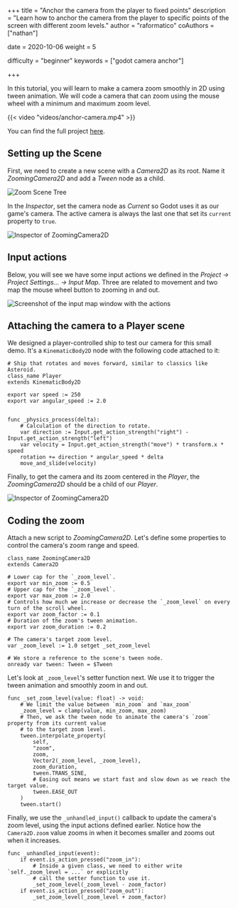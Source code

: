 +++
title = "Anchor the camera from the player to fixed points"
description = "Learn how to anchor the camera from the player to specific points of the screen with different zoom levels."
author = "raformatico"
coAuthors = ["nathan"]

date = 2020-10-06
weight = 5

difficulty = "beginner"
keywords = ["godot camera anchor"]

+++

In this tutorial, you will learn to make a camera zoom smoothly in 2D using tween animation. We will code a camera that can zoom using the mouse wheel with a minimum and maximum zoom level.

{{< video "videos/anchor-camera.mp4" >}}

You can find the full project [here](https://github.com/GDQuest/godot-mini-tuts-demos/tree/master/2d/anchor-camera).

## Setting up the Scene

First, we need to create a new scene with a _Camera2D_ as its root. Name it _ZoomingCamera2D_ and add a _Tween_ node as a child.

![Zoom Scene Tree](images/camera_scene.png)

In the _Inspector_, set the camera node as _Current_ so Godot uses it as our game's camera. The active camera is always the last one that set its `current` property to `true`.

![Inspector of ZoomingCamera2D](images/camera_inspector.png)

## Input actions

Below, you will see we have some input actions we defined in the _Project -> Project Settings... -> Input Map_. Three are related to movement and two map the mouse wheel button to zooming in and out.

![Screenshot of the input map window with the actions](images/input_map.png)

## Attaching the camera to a Player scene

We designed a player-controlled ship to test our camera for this small demo. It's a `KinematicBody2D` node with the following code attached to it:

```gdscript
# Ship that rotates and moves forward, similar to classics like Asteroid.
class_name Player
extends KinematicBody2D

export var speed := 250
export var angular_speed := 2.0


func _physics_process(delta):
	# Calculation of the direction to rotate.
	var direction := Input.get_action_strength("right") - Input.get_action_strength("left")
	var velocity = Input.get_action_strength("move") * transform.x * speed
	rotation += direction * angular_speed * delta
	move_and_slide(velocity)
```

Finally, to get the camera and its zoom centered in the _Player_, the _ZoomingCamera2D_ should be a child of our _Player_.

![Inspector of ZoomingCamera2D](images/player_scene.png)

## Coding the zoom

Attach a new script to _ZoomingCamera2D_. Let's define some properties to control the camera's zoom range and speed.

```gdscript
class_name ZoomingCamera2D
extends Camera2D

# Lower cap for the `_zoom_level`.
export var min_zoom := 0.5
# Upper cap for the `_zoom_level`.
export var max_zoom := 2.0
# Controls how much we increase or decrease the `_zoom_level` on every turn of the scroll wheel.
export var zoom_factor := 0.1
# Duration of the zoom's tween animation.
export var zoom_duration := 0.2

# The camera's target zoom level.
var _zoom_level := 1.0 setget _set_zoom_level

# We store a reference to the scene's tween node.
onready var tween: Tween = $Tween
```

Let's look at `_zoom_level`'s setter function next. We use it to trigger the tween animation and smoothly zoom in and out.

```gdscript
func _set_zoom_level(value: float) -> void:
	# We limit the value between `min_zoom` and `max_zoom`
	_zoom_level = clamp(value, min_zoom, max_zoom)
	# Then, we ask the tween node to animate the camera's `zoom` property from its current value
	# to the target zoom level.
	tween.interpolate_property(
		self,
		"zoom",
		zoom,
		Vector2(_zoom_level, _zoom_level),
		zoom_duration,
		tween.TRANS_SINE,
		# Easing out means we start fast and slow down as we reach the target value.
		tween.EASE_OUT
	)
	tween.start()
```

Finally, we use the `_unhandled_input()` callback to update the camera's zoom level, using the input actions defined earlier. Notice how the `Camera2D.zoom` value zooms in when it becomes smaller and zooms out when it increases.

```gdscript
func _unhandled_input(event):
	if event.is_action_pressed("zoom_in"):
		# Inside a given class, we need to either write `self._zoom_level = ...` or explicitly
		# call the setter function to use it.
		_set_zoom_level(_zoom_level - zoom_factor)
	if event.is_action_pressed("zoom_out"):
		_set_zoom_level(_zoom_level + zoom_factor)
```

